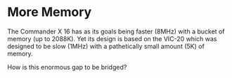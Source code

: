 # More Memory

The Commander X 16 has as its goals being faster (8MHz) with a bucket of
memory (up to 2088K). Yet its design is based on the VIC-20 which was designed
to be slow (1MHz) with a pathetically small amount (5K) of memory.

How is this enormous gap to be bridged?
